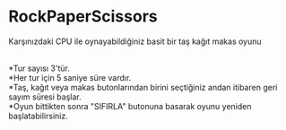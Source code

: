 # RockPaperScissors

Karşınızdaki CPU ile oynayabildiğiniz basit bir taş kağıt makas oyunu <br> <br>


*Tur sayısı 3'tür. <br>
*Her tur için 5 saniye süre vardır. <br>
*Taş, kağıt veya makas butonlarından birini seçtiğiniz andan itibaren geri sayım süresi başlar. <br>
*Oyun bittikten sonra "SIFIRLA" butonuna basarak oyunu yeniden başlatabilirsiniz. <br>

